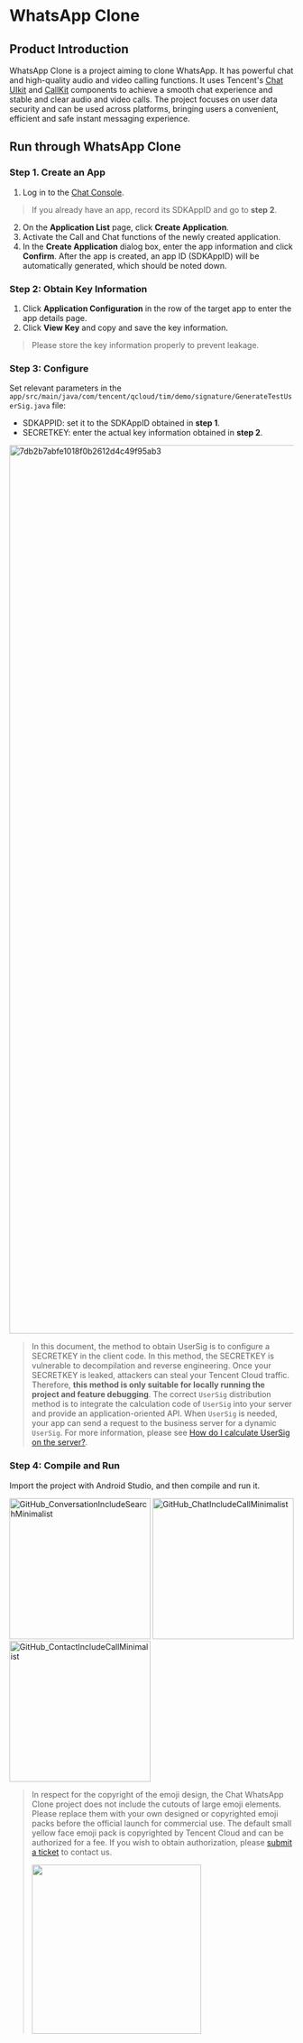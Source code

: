 # WhatsApp Clone

## Product Introduction
WhatsApp Clone is a project aiming to clone WhatsApp. It has powerful chat and high-quality audio and video calling functions. It uses Tencent's [Chat UIkit](https://trtc.io/products/chat) and [CallKit](https://trtc.io/products/call) components to achieve a smooth chat experience and stable and clear audio and video calls. The project focuses on user data security and can be used across platforms, bringing users a convenient, efficient and safe instant messaging experience.

## Run through WhatsApp Clone
### Step 1. Create an App
1. Log in to the [Chat Console](https://console.trtc.io).

 >If you already have an app, record its SDKAppID and go to **step 2**.
 
2. On the **Application List** page, click **Create Application**.
3. Activate the Call and Chat functions of the newly created application. 
4.  In the **Create Application** dialog box, enter the app information and click **Confirm**.
 After the app is created, an app ID (SDKAppID) will be automatically generated, which should be noted down.

### Step 2: Obtain Key Information

1. Click **Application Configuration** in the row of the target app to enter the app details page.
2. Click **View Key** and copy and save the key information.
 > Please store the key information properly to prevent leakage.

### Step 3: Configure

Set relevant parameters in the `app/src/main/java/com/tencent/qcloud/tim/demo/signature/GenerateTestUserSig.java` file:

 - SDKAPPID: set it to the SDKAppID obtained in **step 1**.
 - SECRETKEY: enter the actual key information obtained in **step 2**.

<img width="1576" alt="7db2b7abfe1018f0b2612d4c49f95ab3" src="https://user-images.githubusercontent.com/85340225/205882619-01f54454-2db1-42ab-80a7-a5cab98149ab.png">


> In this document, the method to obtain UserSig is to configure a SECRETKEY in the client code. In this method, the SECRETKEY is vulnerable to decompilation and reverse engineering. Once your SECRETKEY is leaked, attackers can steal your Tencent Cloud traffic. Therefore, **this method is only suitable for locally running the project and feature debugging**.
>The correct `UserSig` distribution method is to integrate the calculation code of `UserSig` into your server and provide an application-oriented API. When `UserSig` is needed, your app can send a request to the business server for a dynamic `UserSig`. For more information, please see [How do I calculate UserSig on the server?](https://www.tencentcloud.com/document/product/1047/34385?lang=en&pg=).

### Step 4: Compile and Run 
Import the project with Android Studio, and then compile and run it.

<img width="250" alt="GitHub_ConversationIncludeSearchMinimalist" src="https://user-images.githubusercontent.com/85340225/205879099-1577d68a-a6c2-4413-8ebe-6742f5e4aa7c.png"> <img width="250" alt="GitHub_ChatIncludeCallMinimalist" src="https://user-images.githubusercontent.com/85340225/205878435-75c56857-a8c5-4262-b0cf-71a7d773b50c.png"> <img width="250" alt="GitHub_ContactIncludeCallMinimalist" src="https://user-images.githubusercontent.com/85340225/205878892-218cb7a3-977a-4277-bda3-903360600742.png">

>In respect for the copyright of the emoji design, the Chat WhatsApp Clone project does not include the cutouts of large emoji elements. Please replace them with your own designed or copyrighted emoji packs before the official launch for commercial use. The default small yellow face emoji pack is copyrighted by Tencent Cloud and can be authorized for a fee. If you wish to obtain authorization, please [submit a ticket](https://console.tencentcloud.com/workorder/category?level1_id=29&level2_id=40&source=14&data_title=Chat&step=1) to contact us.
>
> <img src="https://qcloudimg.tencent-cloud.cn/image/document/6438e8feb7bba909511e0d798dfaf91d.png" width="300px" />

